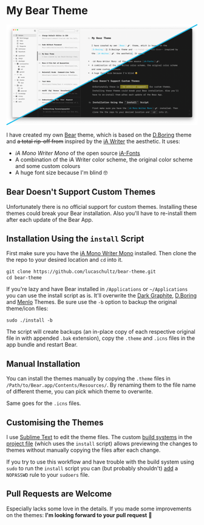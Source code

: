 # My Bear Theme

![Preview](./preview/preview.png)

I have created my own [Bear](https://bear.app/) theme, which is based on the  [D.Boring](bear://x-callback-url/change-theme?theme=D.Boring) theme and ~~a total rip-off from~~ inspired by the [iA Writer](https://ia.net/writer) the aesthetic. It uses:

- *iA Mono Writer Mono* of the open source [iA-Fonts](https://github.com/iaolo/iA-Fonts)
- A combination of the iA Writer color scheme, the original color scheme and some custom colours
- A huge font size because I'm blind 🤓

## Bear Doesn't Support Custom Themes

Unfortunately there is no official support for custom themes. Installing these themes could break your Bear installation. Also you'll have to re-install them after each update of the Bear App.

## Installation Using the `install` Script

First make sure you have the [iA Mono Writer Mono](https://github.com/iaolo/iA-Fonts/tree/master/iA%20Writer%20Mono/Static) installed. Then clone the the repo to your desired location and `cd` into it.

```
git clone https://github.com/lucaschultz/bear-theme.git
cd bear-theme
```

If you're lazy and have Bear installed in `/Applications` or `~/Applications` you can use the install script as is. It'll overwrite the [Dark Graphite](bear://x-callback-url/change-theme?theme=Dark%20Graphite), [D.Boring](bear://x-callback-url/change-theme?theme=D.Boring) and [Menlo](bear://x-callback-url/change-font?font=Menlo) Themes. Be sure use the `-b` option to backup the original theme/icon files:

```
sudo ./install -b
```

The script will create backups (an in-place copy of each respective original file in with appended `.bak` extension), copy the `.theme` and `.icns` files in the app bundle and restart Bear.

## Manual Installation
You can install the themes manually by copying the `.theme` files in `/Path/to/Bear.app/Contents/Resources/`. By renaming them to the file name of different theme, you can pick which theme to overwrite.

Same goes for the `.icns` files.

## Customising the Themes

I use [Sublime Text](https://www.sublimetext.com) to edit the theme files. The custom [build systems](https://www.sublimetext.com/docs/3/build_systems.html) in the [project file](https://github.com/lucaschultz/bear-theme/blob/main/bear-theme.sublime-project) (which uses the `install` script) allows previewing the changes to themes without manually copying the files after each change.

If you try to use this workflow and have trouble with the build system using `sudo` to run the `install` script you can (but probably shouldn't) [add](https://apple.stackexchange.com/a/388987) a `NOPASSWD` rule to your `sudoers` file.

## Pull Requests are Welcome

Especially lacks some love in the details. If you made some improvements on the themes: **I'm looking forward to your pull request** 🙂
